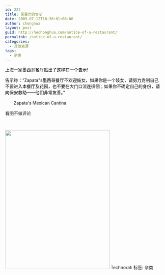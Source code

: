 ```yaml
---
id: 227
title: 某餐厅的告示
date: 2009-07-12T18:30:01+08:00
author: chonghua
layout: post
guid: http://hechonghua.com/notice-of-a-restaurant/
permalink: /notice-of-a-restaurant/
categories:
  - 其他资源
tags:
  - 杂类
---
```

<p style="color: #888888;">
  <span style="color: #000000;">上海一家墨西哥餐厅贴出了这样在一个告示!</span>
</p>

<p style="color: #888888;">
  <span style="color: #000000;">告示称：“Zapata"s墨西哥餐厅不欢迎妓女，如果你是一个妓女，请努力克制自己不要进入本餐厅及花园，也不要在大门口流连徘徊；如果你不确定自己的身份，请向保安救助——他们非常友善。”</span>
</p>

　　Zapata's Mexican Cantina

看图不做评论

&nbsp;

<img class="aligncenter" src="http://chonghua-1251666171.cos.ap-shanghai.myqcloud.com/10213353_748061.jpg" alt="" width="340" height="453" /> 

<div id="scid:0767317B-992E-4b12-91E0-4F059A8CECA8:c882ba13-615f-494b-992c-a4e0c7222eed" class="wlWriterEditableSmartContent" style="margin: 0px; display: inline; float: none; padding: 0px;">
  Technorati 标签: 杂类
</div>